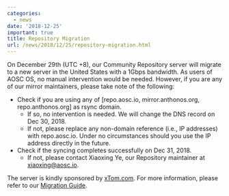 ```yaml
---
categories:
  - news
date: '2018-12-25'
important: true
title: Repository Migration
url: /news/2018/12/25/repository-migration.html
---
```



On December 29th (UTC +8), our Community Repository server will migrate to a new server in the United States with a 1Gbps bandwidth. As users of AOSC OS, no manual intervention would be needed. However, if you are any of our mirror maintainers, please take note of the following:

- Check if you are using any of [repo.aosc.io, mirror.anthonos.org, repo.anthonos.org] as rsync domain.
  - If so, no intervention is needed. We will change the DNS record on Dec 30, 2018.
  - If not, please replace any non-domain reference (i.e., IP addresses) with repo.aosc.io. Under no circumstances should you use the IP address directly in the future.
- Check if the syncing completes successfully on Dec 31, 2018.
  - If not, please contact Xiaoxing Ye, our Repository maintainer at [xiaoxing@aosc.io](mailto:xiaoxing@aosc.io).

The server is kindly sponsored by [xTom.com](xTom.com). For more information, please refer to our [Migration Guide](https://wiki.aosc.io/mirrors/migration-guide).